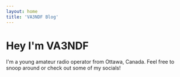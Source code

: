 ```yaml
---
layout: home
title: 'VA3NDF Blog'
---
```


# Hey I'm VA3NDF

I'm a young amateur radio operator from Ottawa, Canada. Feel free to snoop around or check out some of my socials!

